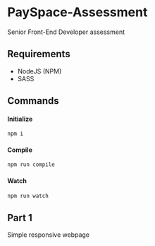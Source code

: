 # PaySpace-Assessment
Senior Front-End Developer assessment

## Requirements
- NodeJS (NPM)
- SASS

## Commands

#### Initialize
```sh
npm i
```
#### Compile
```sh
npm run compile
```
#### Watch
```sh
npm run watch
```

## Part 1
Simple responsive webpage
